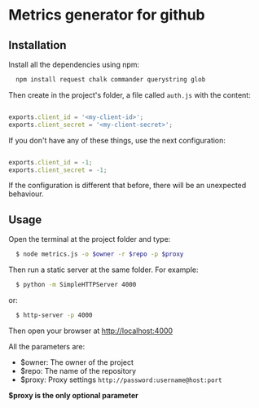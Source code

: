 # Metrics generator for github
## Installation

Install all the dependencies using npm:

```js
  npm install request chalk commander querystring glob
```

Then create in the project's folder, a file called `auth.js` with the content:

```javascript

exports.client_id = '<my-client-id>';
exports.client_secret = '<my-client-secret>';

```

If you don't have any of these things, use the next configuration:

```javascript

exports.client_id = -1;
exports.client_secret = -1;

```

If the configuration is different that before, there will be an unexpected behaviour.

## Usage

Open the terminal at the project folder and type:

```bash
  $ node metrics.js -o $owner -r $repo -p $proxy
```

Then run a static server at the same folder. For example:

```bash
  $ python -m SimpleHTTPServer 4000
```

or:
```bash
  $ http-server -p 4000
```

Then open your browser at [http://localhost:4000](http://localhost:4000)

All the parameters are:
* $owner: The owner of the project
* $repo: The name of the repository
* $proxy: Proxy settings `http://password:username@host:port`

**$proxy is the only optional parameter**
